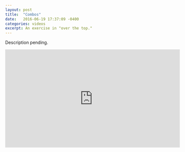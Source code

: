 ```yaml
---
layout: post
title:  "Combos"
date:   2016-06-19 17:37:09 -0400
categories: videos
excerpt: An exercise in "over the top."
---
```


Description pending.
<div class="youtube">
<iframe width="560" height="315" src="https://www.youtube.com/embed/lvfv5L_B9Hk" frameborder="0" allowfullscreen></iframe>
</div>